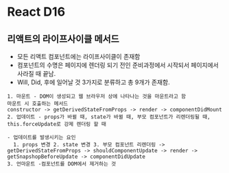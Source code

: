 # React D16
## 리액트의 라이프사이클 메서드
- 모든 리액트 컴포넌트에는 라이프사이클이 존재함
- 컴포넌트의 수명은 페이지에 렌더링 되기 전인 준비과정에서 시작되서 페이지에서 사라질 때 끝남.
- Will, Did, 후에 일어날 것 3가지로 분류하고 총 9개가 존재함.
```
1. 마운트 - DOM이 생성되고 웹 브라우저 상에 나타나는 것을 마운트라고 함
마운트 시 호출하는 메서드
constructor -> getDerivedStateFromProps -> render -> componentDidMount
2. 업데이트 - props가 바뀔 때, state가 바뀔 때, 부모 컴포넌트가 리렌더링될 때, this.forceUpdate로 강제 렌더링 할 때

- 업데이트를 발생시키는 요인
  1. props 변경 2. state 변경 3. 부모 컴포넌트 리렌더링 -> getDerivedStateFromProps -> shouldComponentUpdate -> render -> getSnapshopBeforeUpdate -> componentDidUpdate
3. 언마운트 -컴포넌트를 DOM에서 제거하는 것
```

